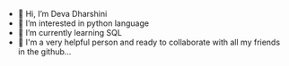 - 👋 Hi, I’m Deva Dharshini
- 👀 I’m interested in python language
- 🌱 I’m currently learning SQL
- 💞️ I'm a very helpful person and ready to collaborate with all my friends in the github...

<!---
DHARSHDEVA/DHARSHDEVA is a ✨ special ✨ repository because its `README.md` (this file) appears on your GitHub profile.
You can click the Preview link to take a look at your changes.
--->
